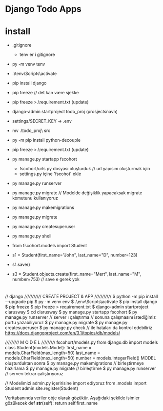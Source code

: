 # Django Todo Apps
# install

- .gitignore
    - tenv er i gitignore
- py -m venv tenv
- .\tenv\Scripts\activate
- pip install django

- pip freeze // det kan være sjekke
- pip freeze >.\requirement.txt    (update)

- django-admin startproject todo_proj (prosjectsnavn)
- settings/SECRET_KEY -> .env
- mv .\todo_proj\ src 

- py -m pip install python-decouple
- pip freeze >.\requirement.txt    (update)

- py manage.py startapp fscohort
    - fscohort/urls.py dosyası oluşturduk  // url yapısını oluşturmak için
    - settings.py içine 'fscohot' ekle 



- py manage.py runserver

- py manage.py migrate  // Modelde değişiklik yapacaksak migrate komutunu kullanıyoruz
- py manage.py makemigrations
- py manage.py migrate

- py manage.py createsuperuser

- py manage.py shell
- from fscohort.models import Student
- s1 = Student(first_name="John", last_name="D", number=123)
- s1.save()
- s3 = Student.objects.create(first_name="Mert", last_name="M", number=753) // save e gerek yok
#
// django
/*/*/*/*/*/*/*/*/*/*/
CREATE PROJECT & APP
/*/*/*/*/*/*/*/*/*/*/
$ python -m pip install --upgrade pip
$ py -m venv env
$ .\env\Scripts\activate
$ pip install django
$ pip freeze
$ pip freeze > requirement.txt
$ django-admin startproject clarusway
$ cd clarusway
$ py manage.py startapp fscohort
$ py manage.py runserver // server ı çalıştırma // sonuna çalışmasını istediğimiz portu yazabiliyoruz
$ py manage.py migrate
$ py manage.py createsuperuser
$ py manage.py check // ile hataları da kontrol edebiliriz
https://docs.djangoproject.com/en/3.1/topics/db/models/

/*/*/*/*/*/*/*/*/
M O D E L
/*/*/*/*/*/*/*/*/
fscohort/models.py
from django.db import models
class Student(models.Model):
    first_name = models.CharField(max_length=50)
    last_name = models.CharField(max_length=50)
    number = models.IntegerField()
MODEL oluşturduktan sonra
$ py manage.py makemigrations  // birleştirmeye hazırlama
$ py manage.py migrate  // birleştirme
$ py manage.py runserver  // serverı tekrar çalıştırıyoruz

// Modelimizi admin.py içeririsine import ediyoruz
from .models import Student
admin.site.register(Student)

Veritabanında veriler obje olarak gözükür. Aşağıdaki şekilde isimler gözükecek
def __str__(self):
        return self.first_name